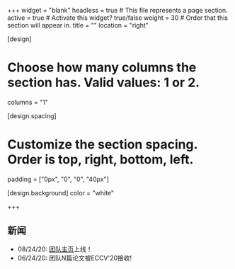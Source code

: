 +++
widget = "blank"
headless = true  # This file represents a page section.
active = true  # Activate this widget? true/false
weight = 30  # Order that this section will appear in.
title = ""
location = "right"

[design]
  # Choose how many columns the section has. Valid values: 1 or 2.
  columns = "1"

[design.spacing]
  # Customize the section spacing. Order is top, right, bottom, left.
  padding = ["0px", "0", "0", "40px"]

[design.background]
  color = "white"

+++

## **新闻**
- 08/24/20: [团队主页](https://hu-lab.netlify.app)上线！
- 06/24/20: 团队N篇论文被ECCV'20接收!

